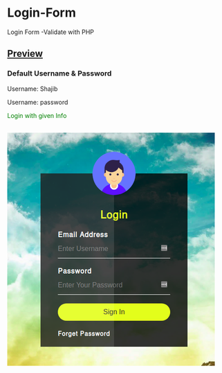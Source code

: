 # Login-Form
Login Form -Validate with PHP
<h2><a href="http://www.mi-shajib.com/Login-Form/">Preview</a></h2>
<h3>Default Username & Password</h3>
<p>Username: Shajib</p>
<P>Username: password</p>
<P style="color:#008000;">Login with given Info</p>
<br>
<img src="login-form-preview.png" alt="login-form">
